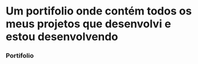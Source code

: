 # Um portifolio onde contém todos os meus projetos que desenvolvi e estou desenvolvendo
### Portifolio
